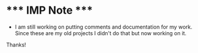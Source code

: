 # *** IMP Note ***

* I am still working on putting comments and documentation for my work. Since these are my old projects I didn't do that but now working on it.

Thanks!
